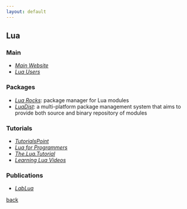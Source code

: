```yaml
---
layout: default
---
```


## Lua

### Main

* _[Main Website](http://www.lua.org/)_
* _[Lua Users](http://lua-users.org/)_

### Packages

* _[Lua Rocks](https://luarocks.org/)_: package manager for Lua modules
* _[LuaDist](http://luadist.org/)_: a multi-platform package management system that aims to provide both source and binary repository of modules

### Tutorials

* _[TutorialsPoint](https://www.tutorialspoint.com/lua/)_
* _[Lua for Programmers](http://ebens.me/2012/08/27/lua-for-programmers-part-1/)_
* _[The.Lua.Tutorial](http://luatut.com/)_
* _[Learning Lua Videos](https://www.youtube.com/playlist?list=PLxgtJR7f0RBKGid7F2dfv7qc-xWwSee2O)_

### Publications

* _[LabLua](http://www.lua.inf.puc-rio.br/publications.html)_

[back](../)
